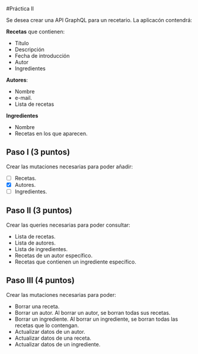 #Práctica II

Se desea crear una API GraphQL para un recetario. La aplicacón contendrá:

**Recetas** que contienen:
  *  Título
  * Descripción
  * Fecha de introducción
  * Autor
  * Ingredientes

**Autores**:
  * Nombre
  * e-mail.
  * Lista de recetas

**Ingredientes**
  * Nombre
  * Recetas en los que aparecen.


## Paso I (3 puntos)

Crear las mutaciones necesarias para poder añadir:
  - [ ] Recetas.
  - [x] Autores.
  - [ ] Ingredientes.

## Paso II (3 puntos)

Crear las queries necesarias para poder consultar:
  * Lista de recetas.
  * Lista de autores.
  * Lista de ingredientes.
  * Recetas de un autor específico.
  * Recetas que contienen un ingrediente específico.

## Paso III (4 puntos)

Crear las mutaciones necesarias para poder:
  * Borrar una receta.
  * Borrar un autor. Al borrar un autor, se borran todas sus recetas.
  * Borrar un ingrediente. Al borrar un ingrediente, se borran todas las recetas que lo contengan.
  * Actualizar datos de un autor.
  * Actualizar datos de una receta.
  * Actualizar datos de un ingrediente.
